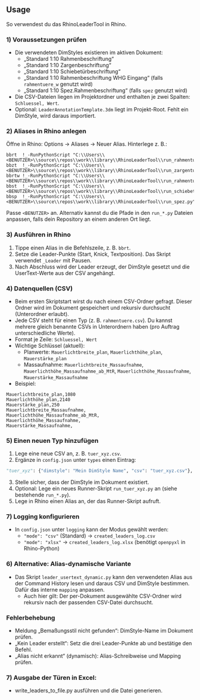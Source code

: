 ## Usage

So verwendest du das RhinoLeaderTool in Rhino.

### 1) Voraussetzungen prüfen
- Die verwendeten DimStyles existieren im aktiven Dokument:
  - „Standard 1:10 Rahmenbeschriftung“
  - „Standard 1:10 Zargenbeschriftung“
  - „Standard 1:10 Schiebetürbeschriftung“
  - „Standard 1:10 Rahmenbeschriftung WHG Eingang“ (falls `rahmentuere_w` genutzt wird)
  - „Standard 1:10 Spez.Rahmenbeschriftung“ (falls `spez` genutzt wird)
- Die CSV-Dateien liegen im Projektordner und enthalten je zwei Spalten: `Schluessel, Wert`.
- Optional: `LeaderAnnotationTemplate.3dm` liegt im Projekt-Root. Fehlt ein DimStyle, wird daraus importiert.

### 2) Aliases in Rhino anlegen
Öffne in Rhino: Options → Aliases → Neuer Alias. Hinterlege z. B.:

```text
bbrt  !_-RunPythonScript "C:\\Users\\<BENUTZER>\\source\\repos\\work\\library\\RhinoLeaderTool\\run_rahmentuere.py"
bbzt  !_-RunPythonScript "C:\\Users\\<BENUTZER>\\source\\repos\\work\\library\\RhinoLeaderTool\\run_zargentuere.py"
bbrtw !_-RunPythonScript "C:\\Users\\<BENUTZER>\\source\\repos\\work\\library\\RhinoLeaderTool\\run_rahmentuere_w.py"
bbst  !_-RunPythonScript "C:\\Users\\<BENUTZER>\\source\\repos\\work\\library\\RhinoLeaderTool\\run_schiebetuere.py"
bbsp  !_-RunPythonScript "C:\\Users\\<BENUTZER>\\source\\repos\\work\\library\\RhinoLeaderTool\\run_spez.py"
```

Passe `<BENUTZER>` an. Alternativ kannst du die Pfade in den `run_*.py` Dateien anpassen, falls dein Repository an einem anderen Ort liegt.

### 3) Ausführen in Rhino
1. Tippe einen Alias in die Befehlszeile, z. B. `bbrt`.
2. Setze die Leader-Punkte (Start, Knick, Textposition). Das Skript verwendet `_Leader` mit Pausen.
3. Nach Abschluss wird der Leader erzeugt, der DimStyle gesetzt und die UserText-Werte aus der CSV angehängt.

### 4) Datenquellen (CSV)
- Beim ersten Skriptstart wirst du nach einem CSV-Ordner gefragt. Dieser Ordner wird im Dokument gespeichert und rekursiv durchsucht (Unterordner erlaubt).
- Jede CSV steht für einen Typ (z. B. `rahmentuere.csv`). Du kannst mehrere gleich benannte CSVs in Unterordnern haben (pro Auftrag unterschiedliche Werte).
- Format je Zeile: `Schluessel, Wert`
- Wichtige Schlüssel (aktuell):
  - Planwerte: `Mauerlichtbreite_plan`, `Mauerlichthöhe_plan`, `Mauerstärke_plan`
  - Massaufnahme: `Mauerlichtbreite_Massaufnahme`, `Mauerlichthöhe_Massaufnahme_ab_MtR`, `Mauerlichthöhe_Massaufnahme`, `Mauerstärke_Massaufnahme`
- Beispiel:

```text
Mauerlichtbreite_plan,1080
Mauerlichthöhe_plan,2140
Mauerstärke_plan,250
Mauerlichtbreite_Massaufnahme,
Mauerlichthöhe_Massaufnahme_ab_MtR,
Mauerlichthöhe_Massaufnahme,
Mauerstärke_Massaufnahme,
```

### 5) Einen neuen Typ hinzufügen
1. Lege eine neue CSV an, z. B. `tuer_xyz.csv`.
2. Ergänze in `config.json` unter `types` einen Eintrag:

```python
"tuer_xyz": {"dimstyle": "Mein DimStyle Name", "csv": "tuer_xyz.csv"},
```

3. Stelle sicher, dass der DimStyle im Dokument existiert.
4. Optional: Lege ein neues Runner-Skript `run_tuer_xyz.py` an (siehe bestehende `run_*.py`).
5. Lege in Rhino einen Alias an, der das Runner-Skript aufruft.

### 7) Logging konfigurieren
- In `config.json` unter `logging` kann der Modus gewählt werden:
  - `"mode": "csv"` (Standard) → `created_leaders_log.csv`
  - `"mode": "xlsx"` → `created_leaders_log.xlsx` (benötigt `openpyxl` in Rhino-Python)

### 6) Alternative: Alias-dynamische Variante
- Das Skript `leader_usertext_dynamic.py` kann den verwendeten Alias aus der Command History lesen und daraus CSV und DimStyle bestimmen. Dafür das interne `mapping` anpassen.
  - Auch hier gilt: Der per-Dokument ausgewählte CSV-Ordner wird rekursiv nach der passenden CSV-Datei durchsucht.

### Fehlerbehebung
- Meldung „Bemaßungsstil nicht gefunden“: DimStyle-Name im Dokument prüfen.
- „Kein Leader erstellt“: Setz die drei Leader-Punkte ab und bestätige den Befehl.
- „Alias nicht erkannt“ (dynamisch): Alias-Schreibweise und Mapping prüfen.


### 7) Ausgabe der Türen in Excel:
- write_leaders_to_file.py ausführen und die Datei generieren.


